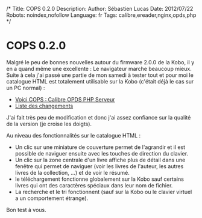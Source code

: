 /*
Title: COPS 0.2.0
Description: 
Author: Sébastien Lucas
Date: 2012/07/22
Robots: noindex,nofollow
Language: fr
Tags: calibre,ereader,nginx,opds,php
*/
# COPS 0.2.0

Malgré le peu de bonnes nouvelles autour du firmware 2.0.0 de la Kobo, il y en a quand même une excellente : Le navigateur marche beaucoup mieux. Suite à cela j'ai passé une partie de mon samedi à tester tout et pour moi le catalogue HTML est totalement utilisable sur la Kobo (c'était déjà le cas sur un PC normal) :

* [Voici COPS : Calibre OPDS PHP Serveur](/fr/oss/calibre-opds-php-server)
* [Liste des changements](/fr/oss/calibre-opds-php-server-changelog)

J'ai fait très peu de modification et donc j'ai assez confiance sur la qualité de la version (je croise les doigts).

Au niveau des fonctionnalités sur le catalogue HTML :

* Un clic sur une miniature de couverture permet de l'agrandir et il est possible de naviguer ensuite avec les touches de direction du clavier.
* Un clic sur la zone centrale d'un livre affiche plus de détail dans une fenêtre qui permet de naviguer (voir les livres de l'auteur, les autres livres de la collection, ...) et de voir le résumé.
* le téléchargement fonctionne globalement sur la Kobo sauf certains livres qui ont des caractères spéciaux dans leur nom de fichier.
* La recherche et le tri fonctionnent (sauf sur la Kobo ou le clavier virtuel a un comportement étrange). 
 
Bon test à vous.



